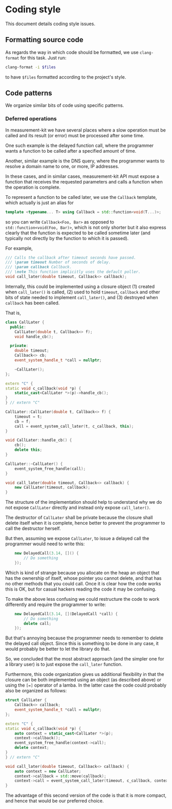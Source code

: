 # Coding style

This document details coding style issues.

## Formatting source code

As regards the way in which code should be formatted, we use `clang-format` for
this task. Just run:

```bash
clang-format -i $files
```

to have `$files` formatted according to the project's style.

## Code patterns

We organize similar bits of code using specific patterns.

### Deferred operations

In measurement-kit we have several places where a slow operation must be
called and its result (or error) must be processed after some time.

One such example is the delayed function call, where the programmer wants a
function to be called after a specified amount of time.

Another, similar example is the DNS query, where the programmer wants to
resolve a domain name to one, or more, IP addresses.

In these cases, and in similar cases, measurement-kit API must expose
a function that receives the requested parameters and calls a function
when the operation is complete.

To represent a function to be called later, we use the `Callback` template,
which actually is just an alias for

```C++
template <typename... T> using Callback = std::function<void(T...)>;
```

so you can write `Callback<Foo, Bar>` as opposed to
`std::function<void(Foo, Bar)>`, which is not only shorter but it also
express clearly that the function is expected to be called sometime
later (and typically not directly by the function to which it is passed).

For example,

```C++
/// Calls the callback after timeout seconds have passed.
/// \param timeout Number of seconds of delay.
/// \param callback Callback.
/// \note This function implicitly uses the default poller.
void call_later(double timeout, Callback<> callback);
```

Internally, this could be implemented using a closure object (1) created when
`call_later()` is called, (2) used to hold `timeout`, `callback` and other bits
of state needed to implement `call_later()`, and (3) destroyed when `callback`
has been called.

That is,

```C++
class CallLater {
  public:
    CallLater(double t, Callback<> f);
    void handle_cb();

  private:
    double timeout;
    Callback<> cb;
    event_system_handle_t *call = nullptr;

    ~CallLater();
};

extern "C" {
static void c_callback(void *p) {
    static_cast<CallLater *>(p)->handle_cb();
}
} // extern "C"

CallLater::CallLater(double t, Callback<> f) {
    timeout = t;
    cb = f;
    call = event_system_call_later(t, c_callback, this);
}

void CallLater::handle_cb() {
    cb();
    delete this;
}

CallLater::~CallLater() {
    event_system_free_handle(call);
}

void call_later(double timeout, Callback<> callback) {
    new CallLater(timeout, callback);
}
```

The structure of the implementation should help to understand why we do not
expose `CallLater` directly and instead only expose `call_later()`.

The destructor of `CallLater` shall be private because the closure shall
delete itself when it is complete, hence better to prevent the programmer
to call the destructor herself.

But then, assuming we expose `CallLater`, to issue a delayed call the
programmer would need to write this:

```C++
    new DelayedCall(3.14, []() {
        // Do something
    });
```

Which is kind of strange because you allocate on the heap an object that
has the ownership of itself, whose pointer you cannot delete, and that has
no other methods that you could call. Once it is clear how the code works
this is OK, but for casual hackers reading the code it may be confusing.

To make the above less confusing we could restructure the code to work
differently and require the programmer to write:

```C++
    new DelayedCall(3.14, [](DelayedCall *call) {
        // Do something
        delete call;
    });
```

But that's annoying because the programmer needs to remember to delete the
delayed call object. Since this is something to be done in any case, it would
probably be better to let the library do that.

So, we concluded that the most abstract approach (and the simpler one for
a library user) is to just expose the `call_later` function.

Furthermore, this code organization gives us additional flexibility in that
the closure can be both implemented using an object (as described above)
or using the `[=]` operator of a lamba. In the latter case the code could
probably also be organized as follows:

```C++
struct CallLater {
    Callback<> callback;
    event_system_handle_t *call = nullptr;
};

extern "C" {
static void c_callback(void *p) {
    auto context = static_cast<CallLater *>(p);
    context->callback();
    event_system_free_handle(context->call);
    delete context;
}
} // extern "C"

void call_later(double timeout, Callback<> callback) {
    auto context = new CallLater;
    context->callback = std::move(callback);
    context->call = event_system_call_later(timeout, c_callback, context);
}
```

The advantage of this second version of the code is that it is more compact,
and hence that would be our preferred choice.
